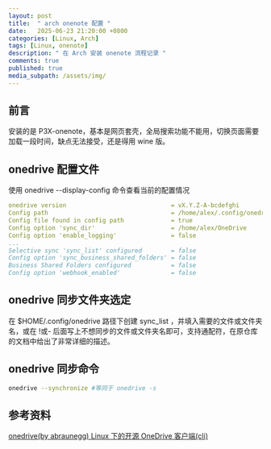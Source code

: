 ```yaml
---
layout: post
title:  " arch onenote 配置 "
date:   2025-06-23 21:20:00 +0800
categories: [Linux, Arch]
tags: [Linux, onenote]
description: " 在 Arch 安装 onenote 流程记录 "
comments: true
published: true
media_subpath: /assets/img/
---
```


## 前言

安装的是 P3X-onenote，基本是网页套壳，全局搜索功能不能用，切换页面需要加载一段时间，缺点无法接受，还是得用 wine 版。

## onedrive 配置文件

使用 onedrive --display-config 命令查看当前的配置情况

```yaml
onedrive version                             = vX.Y.Z-A-bcdefghi
Config path                                  = /home/alex/.config/onedrive
Config file found in config path             = true
Config option 'sync_dir'                     = /home/alex/OneDrive
Config option 'enable_logging'               = false
...
Selective sync 'sync_list' configured        = false
Config option 'sync_business_shared_folders' = false
Business Shared Folders configured           = false
Config option 'webhook_enabled'              = false
```

## onedrive 同步文件夹选定

在 $HOME/.config/onedrive 路径下创建 sync_list ，并填入需要的文件或文件夹名，或在 !或- 后面写上不想同步的文件或文件夹名即可，支持通配符，在原仓库的文档中给出了非常详细的描述。

## onedrive 同步命令

```bash
onedrive --synchronize #等同于 onedrive -s
```

## 参考资料

[onedrive(by abraunegg) Linux 下的开源 OneDrive 客户端(cli)](https://zhul.in/2022/12/24/onedrive-abraunegg-recommendation)




